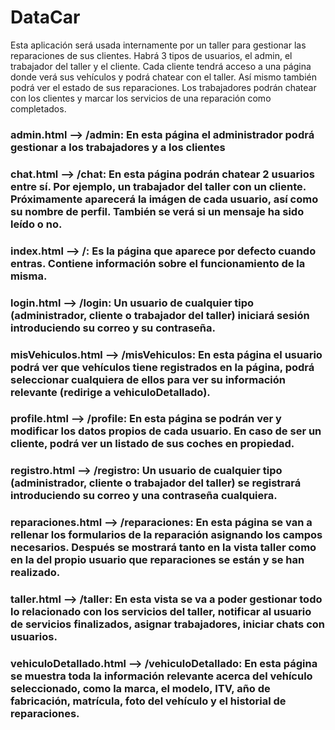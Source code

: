 # DataCar

Esta aplicación será usada internamente por un taller para gestionar las reparaciones de sus clientes.
Habrá 3 tipos de usuarios, el admin, el trabajador del taller y el cliente.
Cada cliente tendrá acceso a una página donde verá sus vehículos y podrá chatear con el taller. Así mismo también podrá ver el estado de sus reparaciones.
Los trabajadores podrán chatear con los clientes y marcar los servicios de una reparación como completados.


### admin.html --> /admin: En esta página el administrador podrá gestionar a los trabajadores y a los clientes

### chat.html --> /chat: En esta página podrán chatear 2 usuarios entre sí. Por ejemplo, un trabajador del taller con un cliente. Próximamente aparecerá la imágen de cada usuario, así como su nombre de perfil. También se verá si un mensaje ha sido leído o no.

### index.html --> /: Es la página que aparece por defecto cuando entras. Contiene información sobre el funcionamiento de la misma.

### login.html --> /login: Un usuario de cualquier tipo (administrador, cliente o trabajador del taller) iniciará sesión introduciendo su correo y su contraseña.

### misVehiculos.html --> /misVehiculos: En esta página el usuario podrá ver que vehículos tiene registrados en la página, podrá seleccionar cualquiera de ellos para ver su información relevante (redirige a vehiculoDetallado).

### profile.html --> /profile: En esta página se podrán ver y modificar los datos propios de cada usuario. En caso de ser un cliente, podrá ver un listado de sus coches en propiedad.

### registro.html --> /registro: Un usuario de cualquier tipo (administrador, cliente o trabajador del taller) se registrará introduciendo su correo y una contraseña cualquiera.

### reparaciones.html --> /reparaciones: En esta página se van a rellenar los formularios de la reparación asignando los campos necesarios. Después se mostrará tanto en la vista taller como en la del propio usuario que reparaciones se están y se han realizado.

### taller.html --> /taller: En esta vista se va a poder gestionar todo lo relacionado con los servicios del taller, notificar al usuario de servicios finalizados, asignar trabajadores, iniciar chats con usuarios.

### vehiculoDetallado.html --> /vehiculoDetallado: En esta página se muestra toda la información relevante acerca del vehículo seleccionado, como la marca, el modelo, ITV, año de fabricación, matrícula, foto del vehículo y el historial de reparaciones.



